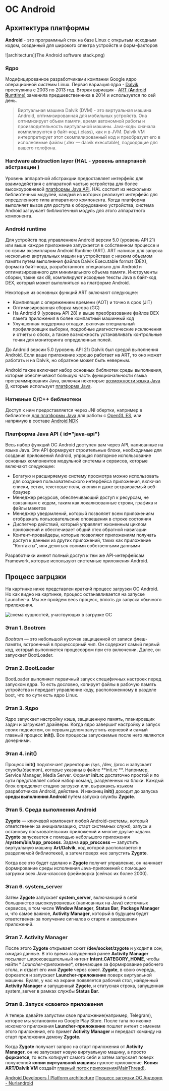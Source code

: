 # ОС Android

## Архитектура платформы

**Android** - это программный стек на базе Linux с открытым исходным кодом, созданный для широкого спектра устройств и
форм-факторов

![architecture](The Android software stack.png)

### Ядро

Модифицированное разработчиками компании Google ядро операционной системы Linux.
Первая вариация ядра - [Dalvik](https://en.wikipedia.org/wiki/Dalvik_(software)) прослужила с 2003 по 2013 год.
Вторая вариация - [ART (**A**ndroid **R**unt**t**ime)](https://developer.android.com/guide/platform#art) заменила
предшевственника в 2014 и используется по сей день.

> Виртуальная машина Dalvik (DVM) - это виртуальная машина Android, оптимизированная для мобильных устройств. Она
> оптимизирует объем памяти, время автономной работы и производительность виртуальной машины. Java-коды сначала
> компилируются в байт-код (.class), как и в JVM. Dalvik VM интерпретирует этот скомпилированный код и преобразует его в
> исполняемые файлы (.dex — dalvik executable), подходящие для вашего телефона.

### Hardware abstraction layer (HAL - уровень аппартаной абстракции )

Уровень аппаратной абстракции предоставляет интерфейс для взаимодействия с аппаратной частью устройства для более
высокоуровневой [платформы Java API](#java-api). HAL состоит из нескольких библиотечных модулей, каждый из которых
реализует
интерфейс для определенного типа аппаратного компонента. Когда платформа выполняет вызов для доступа к оборудованию
устройства, система Android загружает библиотечный модуль для этого аппаратного компонента.

### Android runtime

Для устройств под управлением Android версии 5.0 (уровень API 21) или выше каждое приложение запускается в собственном
процессе и со своим экземпляром Android Runtime (ART). ART написан для запуска нескольких виртуальных машин на
устройствах с низким объемом памяти путем выполнения файлов Dalvik Executable format (DEX), формата байт-кода,
разработанного специально для Android и оптимизированного для минимального объема памяти. Инструменты сборки, такие как
d8, компилируют исходные тексты Java в байт-код DEX, который может выполняться на платформе Android.

Некоторые из основных функций ART включают следующее:

- Компиляция с опережением времени (AOT) и точно в срок (JIT)
- Оптимизированная сборка мусора (GC)
- На Android 9 (уровень API 28) и выше преобразование файлов DEX пакета приложения в более компактный машинный код
- Улучшенная поддержка отладки, включая специальный профилировщик выборки, подробные диагностические исключения и отчеты
  о сбоях, а также возможность устанавливать контрольные точки для мониторинга определенных полей.

До Android версии 5.0 (уровень API 21) Dalvik был средой выполнения Android. Если ваше приложение хорошо работает на
ART, то оно может работать и на Dalvik, но обратное может быть неверным.

Android также включает набор основных библиотек среды выполнения, которые обеспечивают большую часть функциональности
языка программирования Java, включая
некоторые [возможности языка Java 8](https://developer.android.com/guide/platform/j8-jack), которые
использует [платформа
Java](#java-api).

### Нативные C/C++ библиотеки

Доступ к ним предоставляется через JNI обертки, например в библиотеке [для платформы Java](#java-api) для работы
с [OpenGL ES](https://developer.android.com/develop/ui/views/graphics/opengl/about-opengl), или напрямую в
составе [Android NDK](https://developer.android.com/ndk)

### Платформа Java API { id="java-api"}

Весь набор функций ОС Android доступен вам через API, написанные на языке Java. Эти API формируют строительные блоки,
необходимые для создания приложений Android, упрощая повторное использование основных компонентов модульной системы и
сервисов, которые включают следующее:

- Богатую и расширяемую систему просмотра можно использовать для создания пользовательского интерфейса приложения,
  включая списки, сетки, текстовые поля, кнопки и даже встраиваемый веб-браузер
- Менеджер ресурсов, обеспечивающий доступ к ресурсам, не связанным с кодом, таким как локализованные строки, графика и
  файлы макетов
- Менеджер уведомлений, который позволяет всем приложениям отображать пользовательские оповещения в строке состояния
- Диспетчер действий, который управляет жизненным циклом приложений и обеспечивает общий стек обратной навигации
- Контент-провайдеры, которые позволяют приложениям получать доступ к данным из других приложений, таких как
  приложение "Контакты", или делиться своими собственными данными

Разработчики имеют полный доступ к тем же API-интерфейсам Framework, которые используют системные приложения Android.

## Процесс загрцзки

На картинке ниже представлен краткий процесс загрузки ОС Android. Но как видно на картинке, процесс останавливается на
запуске Launcher-а. Мы же пройдем весь процесс, вплоть до запуска обычного приложения.

![схема сущностей, участвующих в загрузке ОС](androidbootprocess.png)

### Этап 1. Bootrom

_Bootrom_ — это небольшой кусочек защищенной от записи флеш-памяти, встроенный в процессорный чип. Он содержит самый
первый код, который выполняется процессором при его включении. Далее, он запускает BootLoader.

### Этап 2. BootLoader

BootLoader выполняет первичный запуск специфичных настроек перед запуском ядра. То есть дословно, копирует файлы в
рабочую память устройства и передает управление коду, расположенному в разделе boot, что по сути есть ядро Linux.

### Этап 3. Ядро

Ядро запускает настройку кэша, защищенную память, планировщик задач и загружает драйверы. Когда ядро завершит настройку
и запуск своих подсистем, он первым делом запустить корневой и самый главный процесс **init().** Все процессы
запускаемые после него являются дочерними.

### Этап 4. init()

Процесс **init()** подключает директории /sys, /dev, /proc и запускает службы(daemon), которые указаны в файле **init.rc
**. Например, Service Manager, Media Server. Формат **init.rc** достаточно простой и по сути представляет собой набор
команд, разделенных на блоки. Каждый блок определяет стадию загрузки или, выражаясь языком разработчиков Android,
действие. И наконец **init()** доходит до запуска **среды выполнения Android** путем запуска службы **Zygote**.

### Этап 5. Среда выполнения Android

**Zygote** — ключевой компонент любой Android-системы, который ответственен за инициализацию, старт системных служб,
запуск и остановку пользовательских приложений и многие другие задачи. **Zygote** запускается с помощью небольшого
приложения **/system/bin/app\_process**. Задача **app\_proccess** — запустить виртуальную машину **Art/Dalvik**, код
которой располагается в разделяемой библиотекеё, а затем поверх нее запустить **Zygote**.

Когда все это будет сделано и **Zygote** получит управление, он начинает формирование среды исполнения Java-приложений с
помощью загрузки всех Java-классов фреймворка (сейчас их более 2000).

### Этап 6. system\_server

Затем **Zygote** запускает **system\_server**, включающий в себя большинство высокоуровневых (написанных на Java)
системных сервисов, в том числе **Window Manager**, **Status Bar**, **Package Manager** и, что самое важное, **Activity
Manager**, который в будущем будет ответственен за получение сигналов о старте и завершении приложений.

### Этап 7. Activity Manager

После этого **Zygote** открывает сокет **/dev/socket/zygote** и уходит в сон, ожидая данные. В это время запущенный
ранее **Activity Manager** посылает широковещательный интент **Intent.CATEGORY\_HOME**, чтобы найти *
*Launcher-приложение**, отвечающее за формирование рабочего стола, и отдает его имя **Zygote** через сокет. **Zygote**,
в свою очередь, форкается и запускает **Launcher-приложение** поверх виртуальной машины. Вуаля, у нас на экране
появляется рабочий стол, найденный **Activity Manager** и запущенный **Zygote**, и статусная строка, запущенная
system\_server в рамках службы **Status Bar**.

### Этап 8. Запуск «своего» приложения

А теперь давайте запустим свое приложение(например, Telegram), которое мы установили из Google Play Store. После тапа по
иконке искомого приложения **Launcher-приложение** пошлет интент с именем этого приложения, его примет **Activity
Manager** и передаст команду на старт приложения демону **Zygote.**

Когда **Zygote** получает запрос на старт приложения от **Activity Manager**, он не запускает новую виртуальную машину,
а просто **форкается**, то есть копирует самого себя и затем запускает поверх полученной **копии виртуальной машины**
нужное приложение.  **Копия ART/Dalvik VM**
создаёт [главный поток приложения(MainThread)](https://nurlandroid.com/?p=240).

<seealso>
  <category ref="src">
    <a href="https://developer.android.com/guide/platform">Android Developers | Platform architecture</a>
    <a href="https://nurlandroid.com/?p=321#:~:text=Zygote%20%E2%80%94%20%D0%BA%D0%BB%D1%8E%D1%87%D0%B5%D0%B2%D0%BE%D0%B9%20%D0%BA%D0%BE%D0%BC%D0%BF%D0%BE%D0%BD%D0%B5%D0%BD%D1%82%20%D0%BB%D1%8E%D0%B1%D0%BE%D0%B9%20Android,%2Fsystem%2Fbin%2Fapp_process">Процесс загрузки ОС Андроид - Nurlandroid</a>
  </category>
</seealso>